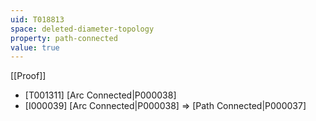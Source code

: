 ```yaml
---
uid: T018813
space: deleted-diameter-topology
property: path-connected
value: true
---
```

[[Proof]]

* [T001311] [Arc Connected|P000038]
* [I000039] [Arc Connected|P000038] => [Path Connected|P000037]

